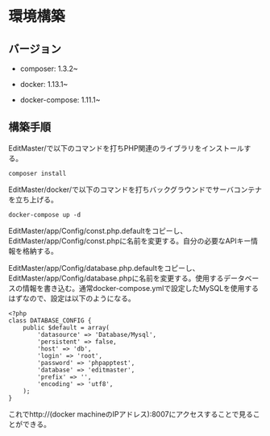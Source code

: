 # 環境構築

## バージョン

- composer: 1.3.2~

- docker: 1.13.1~

- docker-compose: 1.11.1~

## 構築手順

EditMaster/で以下のコマンドを打ちPHP関連のライブラリをインストールする。

```
composer install
```

EditMaster/docker/で以下のコマンドを打ちバックグラウンドでサーバコンテナを立ち上げる。

```
docker-compose up -d
```

EditMaster/app/Config/const.php.defaultをコピーし、EditMaster/app/Config/const.phpに名前を変更する。自分の必要なAPIキー情報を格納する。

EditMaster/app/Config/database.php.defaultをコピーし、EditMaster/app/Config/database.phpに名前を変更する。使用するデータベースの情報を書き込む。通常docker-compose.ymlで設定したMySQLを使用するはずなので、設定は以下のようになる。

```
<?php
class DATABASE_CONFIG {
	public $default = array(
		'datasource' => 'Database/Mysql',
		'persistent' => false,
		'host' => 'db',
		'login' => 'root',
		'password' => 'phpapptest',
		'database' => 'editmaster',
		'prefix' => '',
		'encoding' => 'utf8',
	);
}
```

これでhttp://(docker machineのIPアドレス):8007にアクセスすることで見ることができる。